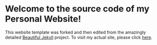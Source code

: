# Welcome to the source code of my Personal Website!

This website template was forked and then edited from the amazingly detailed [Beautiful Jekyll](https://github.com/daattali/beautiful-jekyll) project. To visit my actual site, please click [here](https://charlee74.github.io/).
